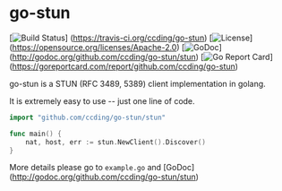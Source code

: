 go-stun
=======

[![Build Status](https://travis-ci.org/ccding/go-stun.svg?branch=master)]
(https://travis-ci.org/ccding/go-stun)
[![License](https://img.shields.io/badge/License-Apache%202.0-red.svg)]
(https://opensource.org/licenses/Apache-2.0)
[![GoDoc](https://godoc.org/github.com/ccding/go-stun?status.svg)]
(http://godoc.org/github.com/ccding/go-stun/stun)
[![Go Report Card](https://goreportcard.com/badge/github.com/ccding/go-stun)]
(https://goreportcard.com/report/github.com/ccding/go-stun)

go-stun is a STUN (RFC 3489, 5389) client implementation in golang.

It is extremely easy to use -- just one line of code.

```go
import "github.com/ccding/go-stun/stun"

func main() {
	nat, host, err := stun.NewClient().Discover()
}
```

More details please go to `example.go` and [GoDoc]
(http://godoc.org/github.com/ccding/go-stun/stun)
